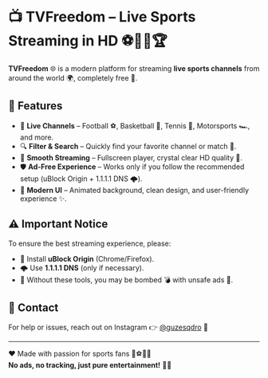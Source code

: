 # 📺 TVFreedom – Live Sports Streaming in HD ⚽🏀🎾🏆

**TVFreedom** 🌐 is a modern platform for streaming **live sports channels** from around the world 🌍, completely free 🎉.  

## 🚀 Features
- 📡 **Live Channels** – Football ⚽, Basketball 🏀, Tennis 🎾, Motorsports 🏎️, and more.  
- 🔍 **Filter & Search** – Quickly find your favorite channel or match 🎯.  
- 🎥 **Smooth Streaming** – Fullscreen player, crystal clear HD quality 💎.  
- 🛡️ **Ad-Free Experience** – Works only if you follow the recommended setup (uBlock Origin + 1.1.1.1 DNS 🌩️).  
- 🌌 **Modern UI** – Animated background, clean design, and user-friendly experience ✨.  

## ⚠️ Important Notice
To ensure the best streaming experience, please:  
- 🧩 Install **uBlock Origin** (Chrome/Firefox).  
- 🌩️ Use **1.1.1.1 DNS** (only if necessary).  
- 🚫 Without these tools, you may be bombed 💣 with unsafe ads 🔞.  

## 📩 Contact
For help or issues, reach out on Instagram 👉 [@guzesqdro](https://instagram.com/guzesqdro) 📱  

---

❤️ Made with passion for sports fans 🎉⚽🏀🎾  
**No ads, no tracking, just pure entertainment!** 🚀🔥
